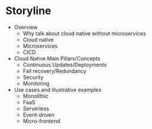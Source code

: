# Storyline

- Overview
  - Why talk about cloud native without microservices
  - Cloud native
  - Microservices
  - CICD
- Cloud Native Main Pillars/Concepts
  - Continuous Updates/Deployments
  - Fail recovery/Redundancy
  - Security
  - Monitoring
- Use cases and illustrative examples
  - Monolithic 
  - FaaS
  - Serverless
  - Event-driven
  - Micro-frontend
